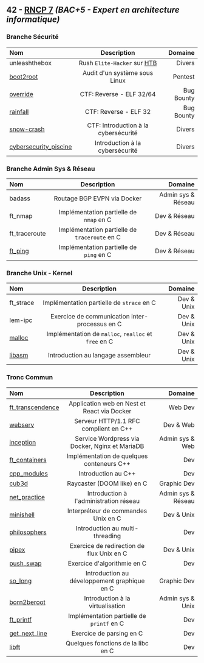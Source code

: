 ## 42 - [RNCP 7](https://www.francecompetences.fr/recherche/rncp/36137/) *(BAC+5 - Expert en architecture informatique)*

### Branche Sécurité

| Nom | Description | Domaine |
|:-|:-:|-:|
| unleashthebox | Rush `Elite-Hacker` sur [HTB](https://www.hackthebox.com/hacker/hacking-labs) | Divers |
| [boot2root](https://github.com/Skalyaeve/boot2root) | Audit d'un système sous Linux | Pentest |
| [override](https://github.com/Skalyaeve/override) | CTF: Reverse - ELF 32/64 | Bug Bounty |
| [rainfall](https://github.com/Skalyaeve/rainfall) | CTF: Reverse - ELF 32 | Bug Bounty |
| [snow-crash](https://github.com/Skalyaeve/snow-crash) | CTF: Introduction à la cybersécurité | Divers |
| [cybersecurity_piscine](https://github.com/Skalyaeve/cybersecurity_piscine) | Introduction à la cybersécurité | Divers |

### Branche Admin Sys & Réseau

| Nom | Description | Domaine |
|:-|:-:|-:|
| badass | Routage BGP EVPN via Docker | Admin sys & Réseau |
| ft_nmap | Implémentation partielle de `nmap` en C | Dev & Réseau |
| ft_traceroute | Implémentation partielle de `traceroute` en C | Dev & Réseau |
| [ft_ping](https://github.com/Skalyaeve/ft_ping) | Implémentation partielle de `ping` en C | Dev & Réseau |

### Branche Unix - Kernel

| Nom | Description | Domaine |
|:-|:-:|-:|
| ft_strace | Implémentation partielle de `strace` en C | Dev & Unix |
| lem-ipc | Exercice de communication inter-processus en C | Dev & Unix |
| [malloc](https://github.com/Skalyaeve/malloc) | Implémentation de `malloc`, `realloc` et `free` en C | Dev & Unix |
| [libasm](https://github.com/Skalyaeve/libasm) | Introduction au langage assembleur | Dev & Unix |
</details>

### Tronc Commun

| Nom | Description | Domaine |
|:-|:-:|-:|
| [ft_transcendence](https://github.com/Skalyaeve/ft_transcendence) | Application web en Nest et React via Docker | Web Dev |
| [webserv](https://github.com/Skalyaeve/webserv) | Serveur HTTP/1.1 RFC complient en C++ | Dev & Web |
| [inception](https://github.com/Skalyaeve/inception) | Service Wordpress via Docker, Nginx et MariaDB | Admin sys & Web |
| [ft_containers](https://github.com/Skalyaeve/ft_containers) | Implémentation de quelques conteneurs C++ | Dev |
| [cpp_modules](https://github.com/Skalyaeve/cpp_modules) | Introduction au C++ | Dev |
| [cub3d](https://github.com/Skalyaeve/cub3d) | Raycaster (DOOM like) en C | Graphic Dev |
| [net_practice](https://github.com/Skalyaeve/net_practice) | Introduction à l'administration réseau | Admin sys & Réseau |
| [minishell](https://github.com/Skalyaeve/minishell) | Interpréteur de commandes Unix en C | Dev & Unix |
| [philosophers](https://github.com/Skalyaeve/philosophers) | Introduction au multi-threading | Dev |
| [pipex](https://github.com/Skalyaeve/pipex) | Exercice de redirection de flux Unix en C | Dev & Unix |
| [push_swap](https://github.com/Skalyaeve/push_swap) | Exercice d'algorithmie en C | Dev |
| [so_long](https://github.com/Skalyaeve/so_long) | Introduction au développement graphique en C | Graphic Dev |
| [born2beroot](https://github.com/Skalyaeve/born2beroot) | Introduction à la virtualisation | Admin sys & Unix |
| [ft_printf](https://github.com/Skalyaeve/ft_printf) | Implémentation partielle de `printf` en C | Dev |
| [get_next_line](https://github.com/Skalyaeve/get_next_line) | Exercice de parsing en C | Dev |
| [libft](https://github.com/Skalyaeve/libft) | Quelques fonctions de la libc en C | Dev |
